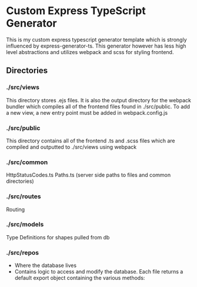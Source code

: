 # Custom Express TypeScript Generator
This is my custom express typescript generator template which is strongly
influenced by express-generator-ts.  This generator however has less high level
abstractions and utilizes webpack and scss for styling frontend.

## Directories
### ./src/views
This directory stores .ejs files.  It is also the output directory for the
webpack bundler which compiles all of the frontend files found in ./src/public.
To add a new view, a new entry point must be added in webpack.config.js
### ./src/public
This directory contains all of the frontend .ts and .scss files which are
compiled and outputted to ./src/views using webpack
### ./src/common
HttpStatusCodes.ts
Paths.ts (server side paths to files and common directories)
### ./src/routes
Routing
### ./src/models
Type Definitions for shapes pulled from db
### ./src/repos
- Where the database lives
- Contains logic to access and modify the database.  Each file returns a default
  export object containing the various methods:
